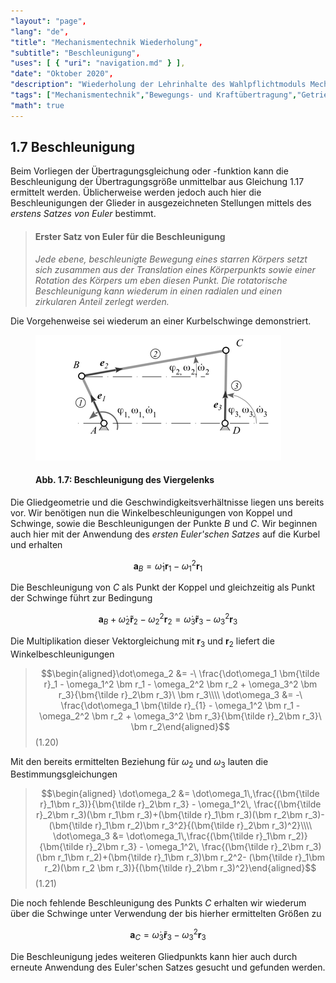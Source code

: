 ```yaml
---
"layout": "page",
"lang": "de",
"title": "Mechanismentechnik Wiederholung",
"subtitle": "Beschleunigung",
"uses": [ { "uri": "navigation.md" } ],
"date": "Oktober 2020",
"description": "Wiederholung der Lehrinhalte des Wahlpflichtmoduls Mechanismentechnik",
"tags": ["Mechanismentechnik","Bewegungs- und Kraftübertragung","Getriebekinematik","Schleifengleichung","Viergelenk","Lageanalyse","Übertragungsfunktion","Koppelkurven","Geschwindigkeit","Beschleunigung","g2","mec2"],
"math": true
---
```


## 1.7 Beschleunigung

Beim Vorliegen der Übertragungsgleichung oder -funktion kann die Beschleunigung der Übertragungsgröße unmittelbar aus Gleichung 1.17 ermittelt werden. Üblicherweise werden jedoch auch hier die Beschleunigungen der Glieder in ausgezeichneten Stellungen mittels des *erstens Satzes von Euler* bestimmt.

> #### Erster Satz von Euler für die Beschleunigung
>
> *Jede ebene, beschleunigte Bewegung eines starren Körpers setzt sich zusammen aus der Translation eines Körperpunkts sowie einer Rotation des Körpers um eben diesen Punkt. Die rotatorische Beschleunigung kann wiederum in einen radialen und einen zirkularen Anteil zerlegt werden.*

Die Vorgehenweise sei wiederum an einer Kurbelschwinge demonstriert.

<figure>
<img src="../Bilder/Beschl_Viergelenk.png">

#### Abb. 1.7: Beschleunigung des Viergelenks

</figure>

Die Gliedgeometrie und die Geschwindigkeitsverhältnisse liegen uns bereits vor. Wir benötigen nun die Winkelbeschleunigungen von Koppel und Schwinge, sowie die Beschleunigungen der Punkte $B$ und $C$. Wir beginnen auch hier mit der Anwendung des *ersten Euler'schen Satzes* auf die Kurbel und erhalten

$$\bm a_B = \dot\omega_1 \bm r_1 - \omega_1^2 \bm r_1$$

Die Beschleunigung von $C$ als Punkt der Koppel und gleichzeitig als Punkt der Schwinge führt zur Bedingung

$$\bm a_B + \dot\omega_2 \bm{\tilde r}_2 - \omega_2^2 \bm r_2 = \dot\omega_3 \bm{\tilde r}_3 - \omega_3^2 \bm r_3$$

Die Multiplikation dieser Vektorgleichung mit $\bm r_3$ und $\bm r_2$ liefert die Winkelbeschleunigungen

> $$\begin{aligned}\dot\omega_2 &= -\ \frac{\dot\omega_1 \bm{\tilde r}_1 - \omega_1^2 \bm r_1 - \omega_2^2 \bm r_2 + \omega_3^2 \bm r_3}{\bm{\tilde r}_2\bm r_3}\ \bm r_3\\\\
\dot\omega_3 &= -\ \frac{\dot\omega_1 \bm{\tilde r}_{1} - \omega_1^2 \bm r_1 - \omega_2^2 \bm r_2 + \omega_3^2 \bm r_3}{\bm{\tilde r}_2\bm r_3}\ \bm r_2\end{aligned}$$(1.20)

Mit den bereits ermittelten Beziehung für $\omega_2$ und $\omega_3$ lauten die Bestimmungsgleichungen

> $$\begin{aligned}
\dot\omega_2 &= \dot\omega_1\,\frac{(\bm{\tilde r}_1\bm r_3)}{\bm{\tilde r}_2\bm r_3} - \omega_1^2\, \frac{(\bm{\tilde r}_2\bm r_3)(\bm r_1\bm r_3)+(\bm{\tilde r}_1\bm r_3)(\bm r_2\bm r_3)- (\bm{\tilde r}_1\bm r_2)\bm r_3^2}{(\bm{\tilde r}_2\bm r_3)^2}\\\\
\dot\omega_3 &= \dot\omega_1\,\frac{(\bm{\tilde r}_1\bm r_2)}{\bm{\tilde r}_2\bm r_3} - \omega_1^2\, \frac{(\bm{\tilde r}_2\bm r_3)(\bm r_1\bm r_2)+(\bm{\tilde r}_1\bm r_3)\bm r_2^2- (\bm{\tilde r}_1\bm r_2)(\bm r_2 \bm r_3)}{(\bm{\tilde r}_2\bm r_3)^2}\end{aligned}$$(1.21)

Die noch fehlende Beschleunigung des Punkts $C$ erhalten wir wiederum über die Schwinge unter Verwendung der bis hierher ermittelten Größen zu

$$\bm a_C =\dot\omega_3\bm{\tilde r}_3 - \omega_3^2\bm r_3$$

Die Beschleunigung jedes weiteren Gliedpunkts kann hier auch durch erneute Anwendung des Euler'schen Satzes gesucht und gefunden werden.